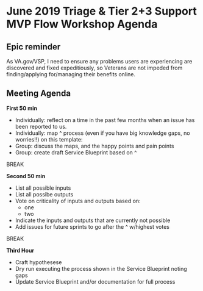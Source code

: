 # June 2019 Triage & Tier 2+3 Support MVP Flow Workshop Agenda

## Epic reminder
As VA.gov/VSP, I need to ensure any problems users are experiencing are discovered and fixed expeditiously, so Veterans are not impeded from finding/applying for/managing their benefits online.

## Meeting Agenda

**First 50 min**

- Individually: reflect on a time in the past few months when an issue has been reported to us.
- Individually: map ^ process (even if you have big knowledge gaps, no worries!!) on this template:
- Group: discuss the maps, and the happy points and pain points
- Group: create draft Service Blueprint based on ^

BREAK

**Second 50 min**

- List all possible inputs
- List all possibe outputs
- Vote on criticality of inputs and outputs based on:
  - one
  - two
- Indicate the inputs and outputs that are currently not possible
- Add issues for future sprints to go after the ^ w/highest votes 

BREAK

**Third Hour**

- Craft hypothesese
- Dry run executing the process shown in the Service Blueprint noting gaps
- Update Service Blueprint and/or documentation for full process
